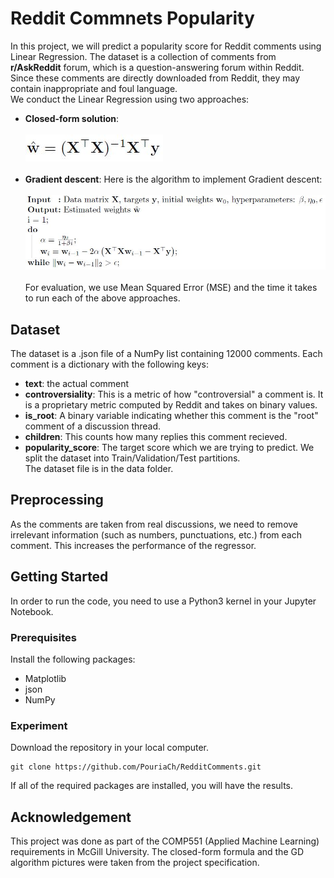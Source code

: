 # Reddit Commnets Popularity 

In this project, we will predict a popularity score for Reddit comments using Linear Regression. The dataset is a collection of 
comments from **r/AskReddit** forum, which is a question-answering forum within Reddit. Since these comments are directly downloaded from 
Reddit, they may contain inappropriate and foul language.<br>
We conduct the Linear Regression using two approaches:
* **Closed-form solution**: <br><br>![closed-form](closed-form.JPG)</br></br>
* **Gradient descent**: Here is the algorithm to implement Gradient descent:<br><br>
![Gradient descent](GD.JPG) </br></br>
For evaluation, we use Mean Squared Error (MSE) and the time it takes to run each of the above approaches.

## Dataset
The dataset is a .json file of a NumPy list containing 12000 comments. Each comment is a dictionary with the following keys:
* **text**: the actual comment
* **controversiality**: This is a metric of how "controversial" a comment is. It is a proprietary metric
computed by Reddit and takes on binary values.
* **is_root**: A binary variable indicating whether this comment is the "root" comment of a discussion thread.
* **children**: This counts how many replies this comment recieved.
* **popularity_score**: The target score which we are trying to predict.
We split the dataset into Train/Validation/Test partitions. <br>
The dataset file is in the data folder.
## Preprocessing
As the comments are taken from real discussions, we need to remove irrelevant information (such as numbers, punctuations, etc.) 
from each comment. This increases the performance of the regressor.
## Getting Started
In order to run the code, you need to use a Python3 kernel in your Jupyter Notebook. 
### Prerequisites
Install the following packages: 
* Matplotlib
* json
* NumPy
### Experiment
Download the repository in your local computer. 
```
git clone https://github.com/PouriaCh/RedditComments.git
```
If all of the required packages are installed, you will have the results. 
## Acknowledgement
This project was done as part of the COMP551 (Applied Machine Learning) requirements in McGill University. The closed-form formula 
and the GD algorithm pictures were taken from the project specification.
